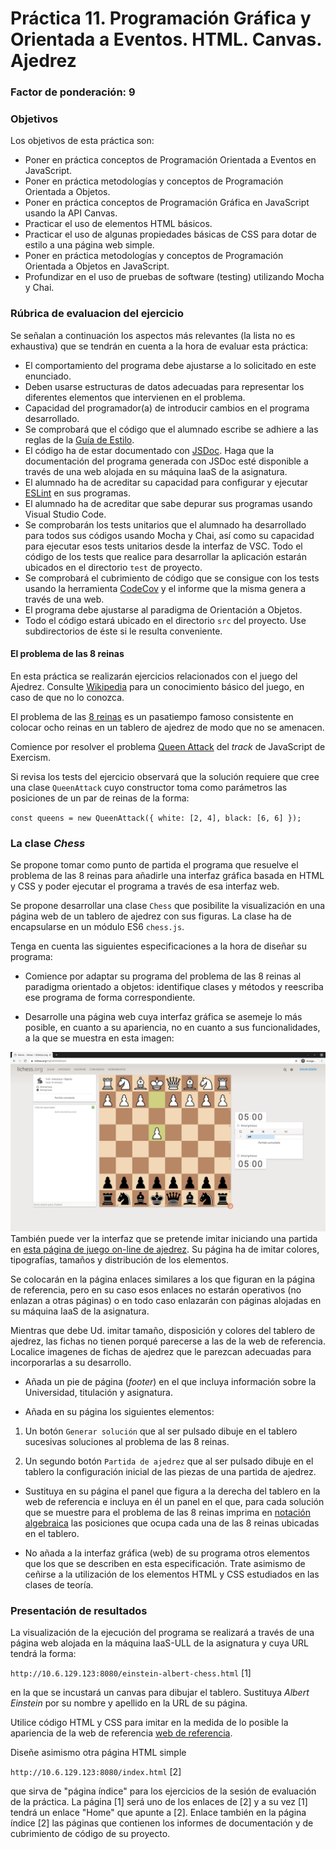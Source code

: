# Práctica 11. Programación Gráfica y Orientada a Eventos. HTML. Canvas. Ajedrez
### Factor de ponderación: 9

### Objetivos
Los objetivos de esta práctica son:

* Poner en práctica conceptos de Programación Orientada a Eventos en JavaScript.
* Poner en práctica metodologías y conceptos de Programación Orientada a Objetos.
* Poner en práctica conceptos de Programación Gráfica en JavaScript usando la API Canvas.
* Practicar el uso de elementos HTML básicos.
* Practicar el uso de algunas propiedades básicas de CSS para dotar de estilo a una página web simple.
* Poner en práctica metodologías y conceptos de Programación Orientada a Objetos en JavaScript.
* Profundizar en el uso de pruebas de software (testing) utilizando Mocha y Chai.

### Rúbrica de evaluacion del ejercicio
Se señalan a continuación los aspectos más relevantes (la lista no es exhaustiva)
que se tendrán en cuenta a la hora de evaluar esta práctica:

* El comportamiento del programa debe ajustarse a lo solicitado en este enunciado.
* Deben usarse estructuras de datos adecuadas para representar los diferentes elementos que intervienen en el problema.
* Capacidad del programador(a) de introducir cambios en el programa desarrollado.
* Se comprobará que el código que el alumnado escribe se adhiere a las reglas de la 
  [Guía de Estilo](https://google.github.io/styleguide/jsguide.html).
* El código ha de estar documentado con [JSDoc](https://jsdoc.app/). 
  Haga que la documentación del programa generada con JSDoc esté disponible a través de una web alojada en su máquina IaaS de la asignatura.
* El alumnado ha de acreditar su capacidad para configurar y ejecutar 
  [ESLint](https://eslint.org/)
  en sus programas.
* El alumnado ha de acreditar que sabe depurar sus programas usando Visual Studio Code.
* Se comprobarán los tests unitarios que el alumnado ha desarrollado para todos sus códigos usando Mocha y Chai, así como
  su capacidad para ejecutar esos tests unitarios desde la interfaz de VSC. 
  Todo el código de los tests que realice para desarrollar la aplicación estarán ubicados en el directorio
  `test` de proyecto.
* Se comprobará el cubrimiento de código que se consigue con los tests usando la herramienta 
  [CodeCov](https://about.codecov.io/)
  y el informe que la misma genera a través de una web.
* El programa debe ajustarse al paradigma de Orientación a Objetos.
* Todo el código estará ubicado en el directorio `src` del proyecto. Use subdirectorios de éste si le resulta
  conveniente.

#### El problema de las 8 reinas
En esta práctica se realizarán ejercicios relacionados con el juego del Ajedrez.
Consulte
[Wikipedia](https://es.wikipedia.org/wiki/Ajedrez)
para un conocimiento básico del juego, en caso de que no lo conozca.

El problema de las 
[8 reinas](https://en.wikipedia.org/wiki/Eight_queens_puzzle) 
es un pasatiempo famoso consistente en colocar ocho reinas en un tablero de ajedrez de modo que no se amenacen.

Comience por resolver el problema 
[Queen Attack](https://exercism.io/my/solutions/0bd86f956c3a45fca46d03fd1215ecc7)
del *track* de JavaScript de Exercism.

Si revisa los tests del ejercicio observará que la solución requiere que cree una clase `QueenAttack`
cuyo constructor toma como parámetros las posiciones de un par de reinas de la forma:

`const queens = new QueenAttack({ white: [2, 4], black: [6, 6] });`

### La clase *Chess*
Se propone tomar como punto de partida el programa que resuelve el problema de
las 8 reinas para añadirle una interfaz gráfica basada en HTML y CSS y poder ejecutar el programa a través de esa interfaz web.

Se propone desarrollar una clase `Chess` 
que posibilite la visualización en una página web de un tablero de ajedrez con sus figuras.
La clase ha de encapsularse en un módulo ES6 `chess.js`.

Tenga en cuenta las siguientes especificaciones a la hora de diseñar su programa:

* Comience por adaptar su programa del problema de las 8 reinas al paradigma orientado a objetos:
  identifique clases y métodos y reescriba ese programa de forma correspondiente.

* Desarrolle una página web cuya interfaz gráfica se asemeje lo más posible, en cuanto a su apariencia, no en
  cuanto a sus funcionalidades, a la que se muestra en esta imagen:

![Ajedrez](https://raw.githubusercontent.com/fsande/PAI-Labs-Public-Data/master/img/p11_Chess/chess.png "Ajedrez")
  También puede ver la interfaz que se pretende imitar iniciando una partida en 
  [esta página de juego on-line de ajedrez](https://lichess.org).
	Su página ha de imitar colores, tipografías, tamaños y distribución de los elementos.

  Se colocarán en la página enlaces similares a los que figuran en la página de referencia, pero en su caso
	esos enlaces no estarán operativos (no enlazan a otras páginas) o en todo caso enlazarán con páginas
  alojadas en su máquina IaaS de la asignatura.

Mientras que debe Ud. imitar tamaño, disposición y colores del tablero de ajedrez, las fichas no tienen porqué
	parecerse a las de la web de referencia. 
  Localice imagenes de fichas de ajedrez que le parezcan adecuadas para incorporarlas a su desarrollo.

* Añada un pie de página (*footer*) en el que incluya información sobre la Universidad,
  titulación y asignatura.

* Añada en su página los siguientes elementos:

1. Un botón `Generar solución` que al ser pulsado dibuje en el tablero sucesivas soluciones al problema de las 8
reinas.

2. Un segundo botón `Partida de ajedrez` que al ser pulsado dibuje en el tablero la configuración inicial de
las piezas de una partida de ajedrez. 

* Sustituya en su página el panel que figura a la derecha del tablero en la web de referencia e incluya en él
  un panel en el que, para cada solución que se muestre para el problema de las 8 reinas imprima 
	en [notación algebraica](https://en.wikipedia.org/wiki/Algebraic_notation_(chess)) las posiciones que ocupa
	cada una de las 8 reinas ubicadas en el tablero.
	
* No añada a la interfaz gráfica (web) de su programa otros elementos que los que se describen en esta especificación.
  Trate asimismo de ceñirse a la utilización de los elementos HTML y CSS estudiados en las clases de teoría.

### Presentación de resultados
La visualización de la ejecución del programa se realizará a través de una página web alojada
en la máquina IaaS-ULL de la asignatura y cuya URL tendrá la forma:

`http://10.6.129.123:8080/einstein-albert-chess.html` [1]

en la que se incustará un canvas para dibujar el tablero.
Sustituya *Albert Einstein* por su nombre y apellido en la URL de su página.

Utilice código HTML y CSS para imitar en la medida de lo posible la apariencia de la web de referencia
[web de referencia](https://lichess.org/).

Diseñe asimismo otra página HTML simple 

`http://10.6.129.123:8080/index.html` [2]

que sirva de "página índice" para los ejercicios de la sesión de evaluación de la práctica.
La página [1] será uno de los enlaces de [2] y a su vez [1] tendrá un enlace "Home" que apunte a [2].
Enlace también en la página índice [2] las páginas que contienen los informes de documentación y de
cubrimiento de código de su proyecto.
